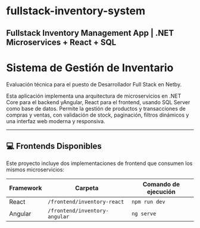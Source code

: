 # fullstack-inventory-system
Fullstack Inventory Management App | .NET Microservices + React + SQL
---


# Sistema de Gestión de Inventario
Evaluación técnica para el puesto de Desarrollador Full Stack en Netby.

Esta aplicación implementa una arquitectura de microservicios en .NET Core para el backend yAngular, React para el frontend, usando SQL Server como base de datos.
Permite la gestión de productos y transacciones de compras y ventas, con validación de stock, paginación, filtros dinámicos y una interfaz web moderna y responsiva.


---


## 💻 Frontends Disponibles

Este proyecto incluye dos implementaciones de frontend que consumen los mismos microservicios:

| Framework | Carpeta             | Comando de ejecución       |
|-----------|----------------------|------------------------------|
| React     | `/frontend/inventory-react`     | `npm run dev` |
| Angular   | `/frontend/inventory-angular`   | `ng serve`    |